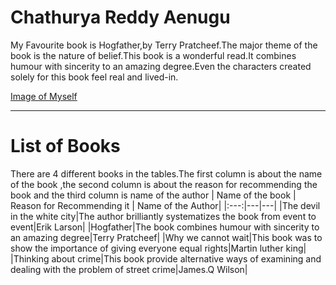 # Chathurya Reddy Aenugu
My Favourite book is Hogfather,by Terry Pratcheef.The major theme of the book is the nature of belief.This book is a wonderful read.It combines humour with sincerity to an amazing degree.Even the characters created solely for this book feel real and lived-in.

[Image of Myself](photo.jpeg)

---
# List of Books
There are 4 different books in the tables.The first column is about the name of the book ,the second column is about the reason for recommending the book and the third column is name of the author
| Name of the book |  Reason for Recommending it | Name of the Author|
|:---:|---|---|
|The devil in the white city|The author brilliantly systematizes the book from event to event|Erik Larson|
|Hogfather|The book combines humour with sincerity to an amazing degree|Terry Pratcheef|
|Why we cannot wait|This book was to show the importance of giving everyone equal rights|Martin luther king|
|Thinking about crime|This book provide alternative ways of examining and dealing with the problem of street crime|James.Q Wilson|  

